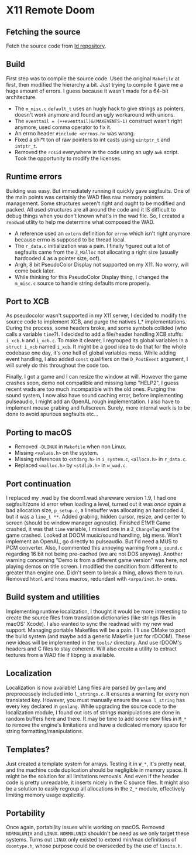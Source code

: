 
# X11 Remote Doom

## Fetching the source

Fetch the source code from [Id repository](https://github.com/id-Software/DOOM).

## Build

First step was to compile the source code. Used the original `Makefile` at first, then modified the hierarchy a bit.
Just trying to compile it gave me a huge amount of errors. I guess because it wasn't made for a 64-bit architecture.
- The `m_misc.c` `default_t` uses an hugly hack to give strings as pointers, doesn't work anymore and found an ugly workaround with unions.
- The `eventtail = (++eventtail)&(MAXEVENTS-1)` construct wasn't right anymore, used comma operator to fix it.
- An errno header `#include <errnos.h>` was wrong.
- Fixed a shi\*t ton of raw pointers to int casts using `uintptr_t` and `intptr_t`.
- Removed the `rcsid` everywhere in the code using an ugly `awk` script. Took the opportunity to modify the licenses.

## Runtime errors

Building was easy. But immediately running it quickly gave segfaults. One of the main points was certainly the WAD
files raw memory pointers management. Some structures weren't right and ought to be modified and packed. All used structures are
all around the code and it IS difficult to debug things when you don't known what's in the wad file.
So, I created a `readwad` utlity to help me determine what composed the WAD.
- A reference used an `extern` definition for `errno` which isn't right anymore because errno is supposed to be thread local.
- The `r_data.c` initialization was a pain. I finally figured out a lot of segfaults came from the `Z_Malloc` not allocating a right size (usually hardcoded 4 as a pointer size, oof).
- Argh, 8 bit PseudoColor Display not supported on my X11. No worry, will come back later.
- While thinking for this PseudoColor Display thing, I changed the `m_misc.c` source to handle string defaults more properly.

## Port to XCB
As pseudocolor wasn't supported in my X11 server, I decided to modify the source code to implement XCB, and purge the natives I\_\* implementations.
During the process, some headers broke, and some symbols collided (who calls a variable `time`?).
I decided to add a file/header handling XCB stuffs: `i_xcb.h` and `i_xcb.c`. To make it clearer, I regrouped its global variables in a `struct i_xcb` named `i_xcb`.
It might be a good idea to do that for the whole codebase one day, it's one hell of global variables mess.
While adding event handling, I also added `const` qualifiers on the `D_PostEvent` argument, I will surely do this throughout the code too.

Finally, I got a game and I can resize the window at will.
However the game crashes soon, demo not compatible and missing lump "HELP2", I guess recent wads are too much incompatible with the old ones.
Purging the sound system, I now also have sound caching error, before implementing pulseaudio, I might add an OpenAL rough implementation.
I also have to implement mouse grabing and fullscreen. Surely, more internal work is to be done to avoid spurious segfaults etc...

## Porting to macOS
- Removed `-DLINUX` in `Makefile` when non Linux.
- Missing `<values.h>` on the system.
- Missing references to `<stdarg.h>` in `i_system.c`, `<alloca.h>` in `r_data.c`.
- Replaced `<malloc.h>` by `<stdlib.h>` in `w_wad.c`.

## Port continuation
I replaced my .wad by the doom1.wad shareware version 1.9, I had one segfault/zone id error when loading a level,
turned out it was *once again* a bad allocation size, `p_setup.c`, a linebuffer was allocating an hardcoded 4, but it was a `line_t **`.
Added grabing, hidden cursor, resize, and center to screen (should be window manager agnostic).
Finished E1M1! Game crashed, it was that `time` variable, I missed one in a `Z_ChangeTag` and the game crashed.
Looked at DOOM music/sound handling, big mess. Won't implement an OpenAL, go directly to pulseaudio. But I'd need a MUS to PCM converter.
Also, I commented this annoying warning from `s_sound.c` regarding 16 bit not being pre-cached (we are not DOS anyway).
Another warning concerning "Demo is from a different game version" was here, not playing demos on title screen.
I modified the condition from different to greater than engine one. Didn't seem to break a thing, allows them to run.
Removed `htonl` and `htons` macros, redundant with `<arpa/inet.h>` ones.

## Build system and utilities
Implementing runtime localization, I thought it would be more interesting to create the source files from
translation dictionaries (like strings files in macOS' Xcode). I also wanted to sync the readwad with my new wad support.
Managing portable Makefiles will be a pain. I'll use CMake to port the build system (and maybe add a generic Makefile just for rDOOM).
These new ideas will be implemented in the `tools/` directory. And use rDOOM's headers and C files to stay coherent. Will also create a utility
to extract textures from a WAD file if libpng is available.

## Localization
Localization is now available! Lang files are parsed by `genlang` and preprocessely included into `l_strings.c`.
It ensures a warning for every non translated key. However, you must manually ensure the `enum l_string` has every key declared in `genlang`.
While upgrading the source code to the localization module, I found out lots of strings manipulations are done in random buffers here and there.
It may be time to add some new files in `M_*` to remove the engine's limitations and have a dedicated memory space for string formatting/manipulations.

## Templates?
Just created a template system for arrays. Testing it in `W_*`, it's pretty neat, and the machine code duplication should be negligible in memory space.
It might be the solution for all limitations removals. And even if the header code is pretty unreadable, it inserts nicely in the C source files.
It might also be a solution to easily regroup all allocations in the `Z_*` module, effectively limiting memory usage explicitly.

## Portability
Once again, portability issues while working on macOS. Removed `NORMALUNIX` and `LINUX`. `NORMALUNIX` shouldn't be need as we only target these systems.
Turns out `LINUX` only existed to extend min/max definitions of `doomtype.h`, whose purpose could be overseeded by the use of `limits.h`.
